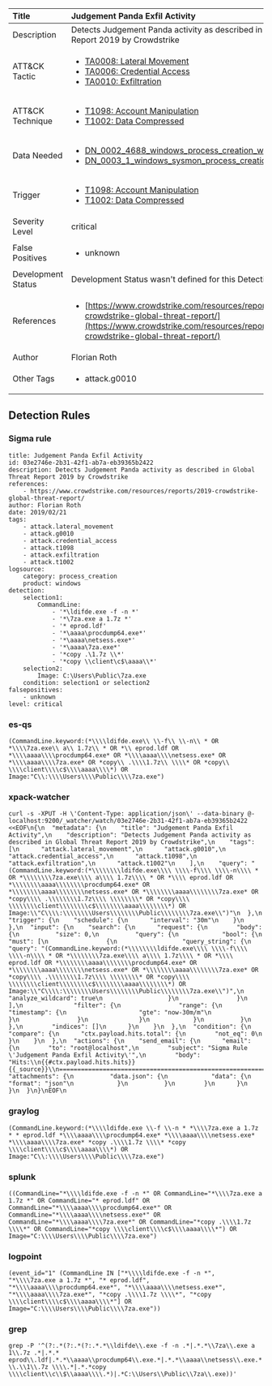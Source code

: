 | Title                | Judgement Panda Exfil Activity                                                                                                                                                 |
|:---------------------|:------------------------------------------------------------------------------------------------------------------------------------------------------------|
| Description          | Detects Judgement Panda activity as described in Global Threat Report 2019 by Crowdstrike                                                                                                                                           |
| ATT&amp;CK Tactic    |  <ul><li>[TA0008: Lateral Movement](https://attack.mitre.org/tactics/TA0008)</li><li>[TA0006: Credential Access](https://attack.mitre.org/tactics/TA0006)</li><li>[TA0010: Exfiltration](https://attack.mitre.org/tactics/TA0010)</li></ul>  |
| ATT&amp;CK Technique | <ul><li>[T1098: Account Manipulation](https://attack.mitre.org/techniques/T1098)</li><li>[T1002: Data Compressed](https://attack.mitre.org/techniques/T1002)</li></ul>  |
| Data Needed          | <ul><li>[DN_0002_4688_windows_process_creation_with_commandline](../Data_Needed/DN_0002_4688_windows_process_creation_with_commandline.md)</li><li>[DN_0003_1_windows_sysmon_process_creation](../Data_Needed/DN_0003_1_windows_sysmon_process_creation.md)</li></ul>  |
| Trigger              | <ul><li>[T1098: Account Manipulation](../Triggers/T1098.md)</li><li>[T1002: Data Compressed](../Triggers/T1002.md)</li></ul>  |
| Severity Level       | critical |
| False Positives      | <ul><li>unknown</li></ul>  |
| Development Status   |  Development Status wasn't defined for this Detection Rule yet  |
| References           | <ul><li>[https://www.crowdstrike.com/resources/reports/2019-crowdstrike-global-threat-report/](https://www.crowdstrike.com/resources/reports/2019-crowdstrike-global-threat-report/)</li></ul>  |
| Author               | Florian Roth |
| Other Tags           | <ul><li>attack.g0010</li></ul> | 

## Detection Rules

### Sigma rule

```
title: Judgement Panda Exfil Activity
id: 03e2746e-2b31-42f1-ab7a-eb39365b2422
description: Detects Judgement Panda activity as described in Global Threat Report 2019 by Crowdstrike
references:
    - https://www.crowdstrike.com/resources/reports/2019-crowdstrike-global-threat-report/
author: Florian Roth
date: 2019/02/21
tags:
    - attack.lateral_movement
    - attack.g0010
    - attack.credential_access
    - attack.t1098
    - attack.exfiltration
    - attack.t1002
logsource:
    category: process_creation
    product: windows
detection:
    selection1:
        CommandLine:
            - '*\ldifde.exe -f -n *'
            - '*\7za.exe a 1.7z *'
            - '* eprod.ldf'
            - '*\aaaa\procdump64.exe*'
            - '*\aaaa\netsess.exe*'
            - '*\aaaa\7za.exe*'
            - '*copy .\1.7z \\*'
            - '*copy \\client\c$\aaaa\\*'
    selection2:
        Image: C:\Users\Public\7za.exe
    condition: selection1 or selection2
falsepositives:
    - unknown
level: critical

```





### es-qs
    
```
(CommandLine.keyword:(*\\\\ldifde.exe\\ \\-f\\ \\-n\\ * OR *\\\\7za.exe\\ a\\ 1.7z\\ * OR *\\ eprod.ldf OR *\\\\aaaa\\\\procdump64.exe* OR *\\\\aaaa\\\\netsess.exe* OR *\\\\aaaa\\\\7za.exe* OR *copy\\ .\\\\1.7z\\ \\\\* OR *copy\\ \\\\client\\\\c$\\\\aaaa\\\\*) OR Image:"C\\:\\\\Users\\\\Public\\\\7za.exe")
```


### xpack-watcher
    
```
curl -s -XPUT -H \'Content-Type: application/json\' --data-binary @- localhost:9200/_watcher/watch/03e2746e-2b31-42f1-ab7a-eb39365b2422 <<EOF\n{\n  "metadata": {\n    "title": "Judgement Panda Exfil Activity",\n    "description": "Detects Judgement Panda activity as described in Global Threat Report 2019 by Crowdstrike",\n    "tags": [\n      "attack.lateral_movement",\n      "attack.g0010",\n      "attack.credential_access",\n      "attack.t1098",\n      "attack.exfiltration",\n      "attack.t1002"\n    ],\n    "query": "(CommandLine.keyword:(*\\\\\\\\ldifde.exe\\\\ \\\\-f\\\\ \\\\-n\\\\ * OR *\\\\\\\\7za.exe\\\\ a\\\\ 1.7z\\\\ * OR *\\\\ eprod.ldf OR *\\\\\\\\aaaa\\\\\\\\procdump64.exe* OR *\\\\\\\\aaaa\\\\\\\\netsess.exe* OR *\\\\\\\\aaaa\\\\\\\\7za.exe* OR *copy\\\\ .\\\\\\\\1.7z\\\\ \\\\\\\\* OR *copy\\\\ \\\\\\\\client\\\\\\\\c$\\\\\\\\aaaa\\\\\\\\*) OR Image:\\"C\\\\:\\\\\\\\Users\\\\\\\\Public\\\\\\\\7za.exe\\")"\n  },\n  "trigger": {\n    "schedule": {\n      "interval": "30m"\n    }\n  },\n  "input": {\n    "search": {\n      "request": {\n        "body": {\n          "size": 0,\n          "query": {\n            "bool": {\n              "must": [\n                {\n                  "query_string": {\n                    "query": "(CommandLine.keyword:(*\\\\\\\\ldifde.exe\\\\ \\\\-f\\\\ \\\\-n\\\\ * OR *\\\\\\\\7za.exe\\\\ a\\\\ 1.7z\\\\ * OR *\\\\ eprod.ldf OR *\\\\\\\\aaaa\\\\\\\\procdump64.exe* OR *\\\\\\\\aaaa\\\\\\\\netsess.exe* OR *\\\\\\\\aaaa\\\\\\\\7za.exe* OR *copy\\\\ .\\\\\\\\1.7z\\\\ \\\\\\\\* OR *copy\\\\ \\\\\\\\client\\\\\\\\c$\\\\\\\\aaaa\\\\\\\\*) OR Image:\\"C\\\\:\\\\\\\\Users\\\\\\\\Public\\\\\\\\7za.exe\\")",\n                    "analyze_wildcard": true\n                  }\n                }\n              ],\n              "filter": {\n                "range": {\n                  "timestamp": {\n                    "gte": "now-30m/m"\n                  }\n                }\n              }\n            }\n          }\n        },\n        "indices": []\n      }\n    }\n  },\n  "condition": {\n    "compare": {\n      "ctx.payload.hits.total": {\n        "not_eq": 0\n      }\n    }\n  },\n  "actions": {\n    "send_email": {\n      "email": {\n        "to": "root@localhost",\n        "subject": "Sigma Rule \'Judgement Panda Exfil Activity\'",\n        "body": "Hits:\\n{{#ctx.payload.hits.hits}}{{_source}}\\n================================================================================\\n{{/ctx.payload.hits.hits}}",\n        "attachments": {\n          "data.json": {\n            "data": {\n              "format": "json"\n            }\n          }\n        }\n      }\n    }\n  }\n}\nEOF\n
```


### graylog
    
```
(CommandLine.keyword:(*\\\\ldifde.exe \\-f \\-n * *\\\\7za.exe a 1.7z * * eprod.ldf *\\\\aaaa\\\\procdump64.exe* *\\\\aaaa\\\\netsess.exe* *\\\\aaaa\\\\7za.exe* *copy .\\\\1.7z \\\\* *copy \\\\client\\\\c$\\\\aaaa\\\\*) OR Image:"C\\:\\\\Users\\\\Public\\\\7za.exe")
```


### splunk
    
```
((CommandLine="*\\\\ldifde.exe -f -n *" OR CommandLine="*\\\\7za.exe a 1.7z *" OR CommandLine="* eprod.ldf" OR CommandLine="*\\\\aaaa\\\\procdump64.exe*" OR CommandLine="*\\\\aaaa\\\\netsess.exe*" OR CommandLine="*\\\\aaaa\\\\7za.exe*" OR CommandLine="*copy .\\\\1.7z \\\\*" OR CommandLine="*copy \\\\client\\\\c$\\\\aaaa\\\\*") OR Image="C:\\\\Users\\\\Public\\\\7za.exe")
```


### logpoint
    
```
(event_id="1" (CommandLine IN ["*\\\\ldifde.exe -f -n *", "*\\\\7za.exe a 1.7z *", "* eprod.ldf", "*\\\\aaaa\\\\procdump64.exe*", "*\\\\aaaa\\\\netsess.exe*", "*\\\\aaaa\\\\7za.exe*", "*copy .\\\\1.7z \\\\*", "*copy \\\\client\\\\c$\\\\aaaa\\\\*"] OR Image="C:\\\\Users\\\\Public\\\\7za.exe"))
```


### grep
    
```
grep -P '^(?:.*(?:.*(?:.*.*\\ldifde\\.exe -f -n .*|.*.*\\7za\\.exe a 1\\.7z .*|.*.* eprod\\.ldf|.*.*\\aaaa\\procdump64\\.exe.*|.*.*\\aaaa\\netsess\\.exe.*|.*.*\\aaaa\\7za\\.exe.*|.*.*copy \\.\\1\\.7z \\\\.*|.*.*copy \\\\client\\c\\$\\aaaa\\\\.*)|.*C:\\Users\\Public\\7za\\.exe))'
```



